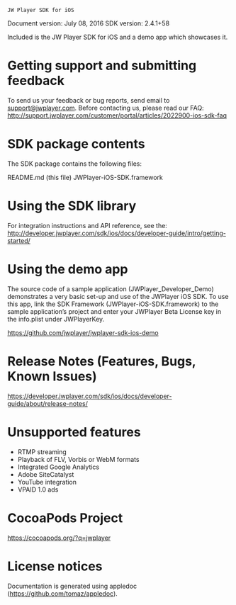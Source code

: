 ~~~~~~~~~~~~~~~~~~~~~~~~~~~~~~~~~
JW Player SDK for iOS
~~~~~~~~~~~~~~~~~~~~~~~~~~~~~~~~~

Document version: July 08, 2016
SDK version: 2.4.1+58


Included is the JW Player SDK for iOS and a demo app which showcases it.

Getting support and submitting feedback
=============================================

To send us your feedback or bug reports, send email to support@jwplayer.com.
Before contacting us, please read our FAQ: http://support.jwplayer.com/customer/portal/articles/2022900-ios-sdk-faq

SDK package contents
=============================================

The SDK package contains the following files:

README.md (this file)
JWPlayer-iOS-SDK.framework

Using the SDK library
=============================================

For integration instructions and API reference, see the: 
http://developer.jwplayer.com/sdk/ios/docs/developer-guide/intro/getting-started/

Using the demo app
=============================================

The source code of a sample application (JWPlayer_Developer_Demo) demonstrates a very basic set-up and use of the JWPlayer iOS SDK. To use this app, link the SDK Framework (JWPlayer-iOS-SDK.framework) to the sample application’s project and enter your JWPlayer Beta License key in the info.plist under JWPlayerKey.

https://github.com/jwplayer/jwplayer-sdk-ios-demo

Release Notes (Features, Bugs, Known Issues)
=============================================

https://developer.jwplayer.com/sdk/ios/docs/developer-guide/about/release-notes/

Unsupported features
=============================================

- RTMP streaming
- Playback of FLV, Vorbis or WebM formats
- Integrated Google Analytics
- Adobe SiteCatalyst
- YouTube integration
- VPAID 1.0 ads

CocoaPods Project
=============================================

https://cocoapods.org/?q=jwplayer

License notices
=============================================
Documentation is generated using appledoc (https://github.com/tomaz/appledoc).

